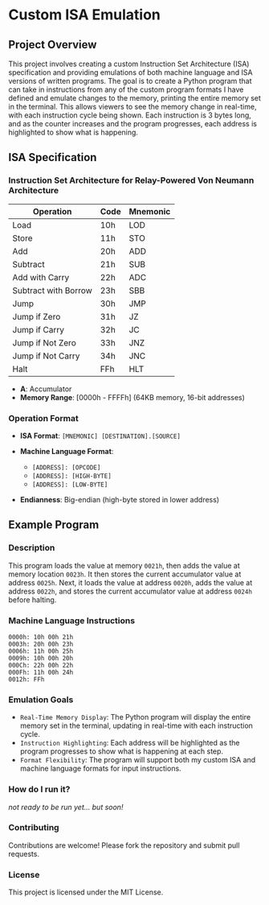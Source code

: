 # Custom ISA Emulation

## Project Overview

This project involves creating a custom Instruction Set Architecture (ISA) specification and providing emulations of both machine language and ISA versions of written programs. The goal is to create a Python program that can take in instructions from any of the custom program formats I have defined and emulate changes to the memory, printing the entire memory set in the terminal. This allows viewers to see the memory change in real-time, with each instruction cycle being shown. Each instruction is 3 bytes long, and as the counter increases and the program progresses, each address is highlighted to show what is happening.

## ISA Specification

### Instruction Set Architecture for Relay-Powered Von Neumann Architecture

| Operation            | Code | Mnemonic |
|----------------------|------|----------|
| Load                 | 10h  | LOD      |
| Store                | 11h  | STO      |
| Add                  | 20h  | ADD      |
| Subtract             | 21h  | SUB      |
| Add with Carry       | 22h  | ADC      |
| Subtract with Borrow | 23h  | SBB      |
| Jump                 | 30h  | JMP      |
| Jump if Zero         | 31h  | JZ       |
| Jump if Carry        | 32h  | JC       |
| Jump if Not Zero     | 33h  | JNZ      |
| Jump if Not Carry    | 34h  | JNC      |
| Halt                 | FFh  | HLT      |

- **A**: Accumulator
- **Memory Range**: [0000h - FFFFh] (64KB memory, 16-bit addresses)

### Operation Format

- **ISA Format**: `[MNEMONIC] [DESTINATION].[SOURCE]`
- **Machine Language Format**: 
  - `[ADDRESS]: [OPCODE]`
  - `[ADDRESS]: [HIGH-BYTE]`
  - `[ADDRESS]: [LOW-BYTE]`

- **Endianness**: Big-endian (high-byte stored in lower address)

## Example Program

### Description

This program loads the value at memory `0021h`, then adds the value at memory location `0023h`. It then stores the current accumulator value at address `0025h`. Next, it loads the value at address `0020h`, adds the value at address `0022h`, and stores the current accumulator value at address `0024h` before halting.

### Machine Language Instructions

```plaintext
0000h: 10h 00h 21h
0003h: 20h 00h 23h
0006h: 11h 00h 25h
0009h: 10h 00h 20h
000Ch: 22h 00h 22h
000Fh: 11h 00h 24h
0012h: FFh
```

### Emulation Goals

- `Real-Time Memory Display`: The Python program will display the entire memory set in the terminal, updating in real-time with each instruction cycle.
- `Instruction Highlighting`: Each address will be highlighted as the program progresses to show what is happening at each step.
- `Format Flexibility`: The program will support both my custom ISA and machine language formats for input instructions.

### How do I run it?

*not ready to be run yet... but soon!*

### Contributing

Contributions are welcome! Please fork the repository and submit pull requests.

### License

This project is licensed under the MIT License.


